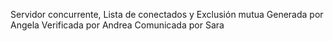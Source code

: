 Servidor concurrente, Lista de conectados y Exclusión mutua
Generada por Angela
Verificada por Andrea
Comunicada por Sara
